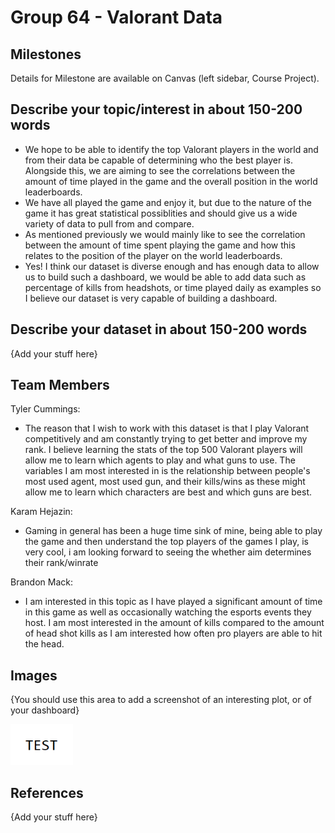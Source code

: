# Group 64 - Valorant Data

## Milestones

Details for Milestone are available on Canvas (left sidebar, Course Project).

## Describe your topic/interest in about 150-200 words

- We hope to be able to identify the top Valorant players in the world and from their data be capable of determining who the best player is. Alongside this, we are aiming to see the correlations between the amount of time played in the game and the overall position in the world leaderboards.
- We have all played the game and enjoy it, but due to the nature of the game it has great statistical possiblities and should give us a wide variety of data to pull from and compare.
- As mentioned previously we would mainly like to see the correlation between the amount of time spent playing the game and how this relates to the position of the player on the world leaderboards.
- Yes! I think our dataset is diverse enough and has enough data to allow us to build such a dashboard, we would be able to add data such as percentage of kills from headshots, or time played daily as examples so I believe our dataset is very capable of building a dashboard.

## Describe your dataset in about 150-200 words

{Add your stuff here}

## Team Members

Tyler Cummings:
- The reason that I wish to work with this dataset is that I play Valorant competitively and am constantly trying to get better and improve my rank. I believe learning the stats of the top 500 Valorant players will allow me to learn which agents to play and what guns to use. The variables I am most interested in is the relationship between people's most used agent, most used gun, and their kills/wins as these might allow me to learn which characters are best and which guns are best.

Karam Hejazin:
- Gaming in general has been a huge time sink of mine, being able to play the game and then understand the top players of the games I play, is very cool, i am looking forward to seeing the whether aim determines their rank/winrate

Brandon Mack:
- I am interested in this topic as I have played a significant amount of time in this game as well as occasionally watching the esports events they host. I am most interested in the amount of kills compared to the amount of head shot kills as I am interested how often pro players are able to hit the head.
## Images

{You should use this area to add a screenshot of an interesting plot, or of your dashboard}

<img src ="images/test.png" width="100px">

## References

{Add your stuff here}



